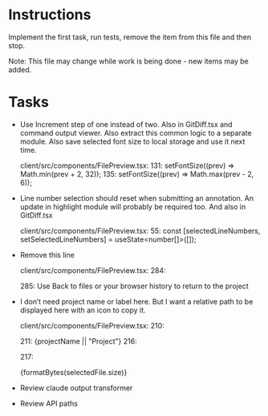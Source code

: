 # Instructions

Implement the first task, run tests, remove the item from this file and then stop.

Note: This file may change while work is being done - new items may be added.

# Tasks

- Use Increment step of one instead of two.
  Also in GitDiff.tsx and command output viewer.
  Also extract this common logic to a separate module.
  Also save selected font size to local storage and use it next time.

  client/src/components/FilePreview.tsx:
  131: setFontSize((prev) => Math.min(prev + 2, 32));
  135: setFontSize((prev) => Math.max(prev - 2, 6));

- Line number selection should reset when submitting an annotation. An update in highlight module will probably be required too. And also in GitDiff.tsx

  client/src/components/FilePreview.tsx:
  55: const [selectedLineNumbers, setSelectedLineNumbers] = useState<number[]>([]);

- Remove this line

  client/src/components/FilePreview.tsx:
  284: <footer className="text-xs text-slate-500">
  285: Use Back to files or your browser history to return to the project

- I don’t need project name or label here. But I want a relative path to be displayed here with an icon to copy it.

  client/src/components/FilePreview.tsx:
  210: <p className="text-xs uppercase tracking-wider text-slate-500">
  211: {projectName || "Project"}
  216: <div className="sm:text-right">
  217: <p>{formatBytes(selectedFile.size)}</p>

- Review claude output transformer

- Review API paths

